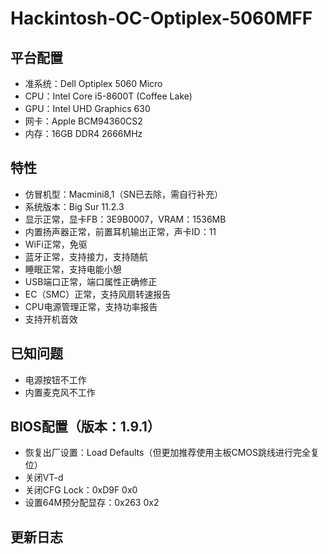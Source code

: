 # Hackintosh-OC-Optiplex-5060MFF

## 平台配置
* 准系统：Dell Optiplex 5060 Micro
* CPU：Intel Core i5-8600T (Coffee Lake)
* GPU：Intel UHD Graphics 630
* 网卡：Apple BCM94360CS2
* 内存：16GB DDR4 2666MHz

## 特性
* 仿冒机型：Macmini8,1（SN已去除，需自行补充）
* 系统版本：Big Sur 11.2.3
* 显示正常，显卡FB：3E9B0007，VRAM：1536MB
* 内置扬声器正常，前置耳机输出正常，声卡ID：11
* WiFi正常，免驱
* 蓝牙正常，支持接力，支持随航
* 睡眠正常，支持电能小憩
* USB端口正常，端口属性正确修正
* EC（SMC）正常，支持风扇转速报告
* CPU电源管理正常，支持功率报告
* 支持开机音效

## 已知问题
* 电源按钮不工作
* 内置麦克风不工作

## BIOS配置（版本：1.9.1）
* 恢复出厂设置：Load Defaults（但更加推荐使用主板CMOS跳线进行完全复位）
* 关闭VT-d
* 关闭CFG Lock：0xD9F 0x0
* 设置64M预分配显存：0x263 0x2

## 更新日志
